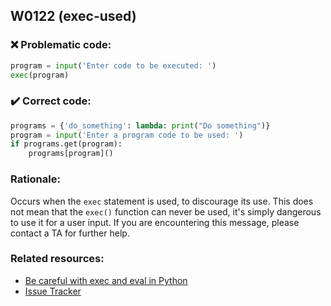 ## W0122 (exec-used)

### :x: Problematic code:

```python
program = input('Enter code to be executed: ')
exec(program)
```

### :heavy_check_mark: Correct code:

```python
programs = {'do_something': lambda: print("Do something")}
program = input('Enter a program code to be used: ')
if programs.get(program):
    programs[program]()
```

### Rationale:

Occurs when the `exec` statement is used, to discourage its use. This does not mean
that the `exec()` function can never be used, it's simply dangerous to use it for a 
user input. If you are encountering this message, please contact a TA for further help.

### Related resources:

- [Be careful with exec and eval in Python](https://lucumr.pocoo.org/2011/2/1/exec-in-python/)
- [Issue Tracker](https://github.com/PyCQA/pylint/issues?q=is%3Aissue+%22exec-used%22+OR+%22W0122%22)
